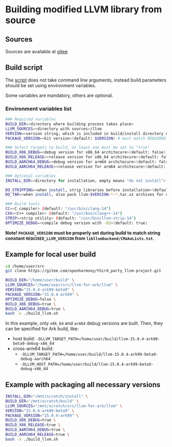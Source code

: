 # Building modified LLVM library from source

## Sources

Sources are available at [gitee](https://gitee.com/openharmony/third_party_llvm-project)

## Build script

The [script](build_llvm.sh) does not take command line arguments, instead build parameters should be set using environment variables.

Some variables are mandatory, others are optional.

### Environment variables list

```bash
### Required variables
BUILD_DIR=<directory where building process takes place>
LLVM_SOURCES=<directory with sources>/llvm
VERSION=<version string, which is included in build/install directory names>(default: "main")
PACKAGE_VERSION=<kit version>(default: $VERSION) # must match REQUIRED_LLVM_VERSION in libllvmbackend/CMakeLists.txt

### Select targets to build, at least one must be set to "true"
BUILD_X86_DEBUG=<debug version for x86_64 architecure>(default: false)
BUILD_X86_RELEASE=<release version for x86_64 architecure>(default: false)
BUILD_AARCH64_DEBUG=<debug version for arm64 architecure>(default: false)
BUILD_AARCH64_RELEASE=<release version for arm64 architecure>(default: false)

### Optional variables
INSTALL_DIR=<directory for installation, empty means "do not install"> (default: "")

DO_STRIPPING=<when install, strip libraries before installation>(default: true)
DO_TAR=<when install, also pack llvm-$VERSION-*-*.tar.xz archives for corresponding folders>(default: true)

### Build tools
CC=<C compiler> (default: "/usr/bin/clang-14")
CXX=<C++ compiler> (default: "/usr/bin/clang++-14")
STRIP=<strip utility> (default: "/usr/bin/llvm-strip-14")
OPTIMIZE_DEBUG=<compile debug version with -O2>(default: true)
```

**Note! `PACKAGE_VERSION` must be properly set during build to match string
constant `REQUIRED_LLVM_VERSION` from `libllvmbackend/CMakeLists.txt`.**

## Example for local user build

```bash
cd /home/user/src
git clone https://gitee.com/openharmony/third_party_llvm-project.git

BUILD_DIR="/home/user/build" \
LLVM_SOURCES="/home/user/src/llvm-for-ark/llvm" \
VERSION="15.0.4-ark99-beta9" \
PACKAGE_VERSION="15.0.4-ark99" \
OPTIMIZE_DEBUG=false \
BUILD_X86_DEBUG=true \
BUILD_AARCH64_DEBUG=true \
bash -x ./build_llvm.sh
```

In this example, only `x86_64` and `arm64` debug versions are built. Then, they can be specified for Ark build, like:
* host build: `-DLLVM_TARGET_PATH=/home/user/build/llvm-15.0.4-ark99-beta9-debug-x86_64`
* cross-arm64 build:
   * `-DLLVM_TARGET_PATH=/home/user/build/llvm-15.0.4-ark99-beta9-debug-aarch64`
   * `-DLLVM_HOST_PATH=/home/user/build/llvm-15.0.4-ark99-beta9-debug-x86_64`

## Example with packaging all necessary versions

```bash
INSTALL_DIR="/mnt/scratch/install" \
BUILD_DIR="/mnt/scratch/build" \
LLVM_SOURCES="/mnt/scratch/src/llvm-for-ark/llvm" \
VERSION="15.0.4-ark99-beta9" \
PACKAGE_VERSION="15.0.4-ark99" \
BUILD_X86_DEBUG=true \
BUILD_X86_RELEASE=true \
BUILD_AARCH64_DEBUG=true \
BUILD_AARCH64_RELEASE=true \
bash -x ./build_llvm.sh
```
